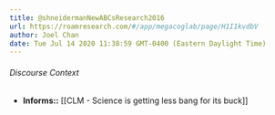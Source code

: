 ```yaml
---
title: @shneidermanNewABCsResearch2016
url: https://roamresearch.com/#/app/megacoglab/page/H1I1kvdbV
author: Joel Chan
date: Tue Jul 14 2020 11:38:59 GMT-0400 (Eastern Daylight Time)
---
```




###### Discourse Context

- **Informs::** [[CLM - Science is getting less bang for its buck]]
